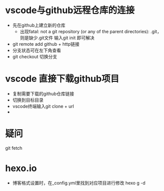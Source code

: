 # vscode与github远程仓库的连接
- 先在github上建立新的仓库
  - 出现fatal: not a git repository (or any of the parent directories): .git， 则是缺少.git文件 输入git init 即可解决
- git remote add github + http链接
- 分支状态可在左下角查看
- git checkout 切换分支
# vscode 直接下载github项目
- 复制需要下载的github仓库链接
- 切换到目标目录
- vscode终端输入git clone + url
- 

# 疑问
git fetch

# hexo.io
- 博客格式设置时，在_config.yml里找到对应项目进行修改
hexo g -d 